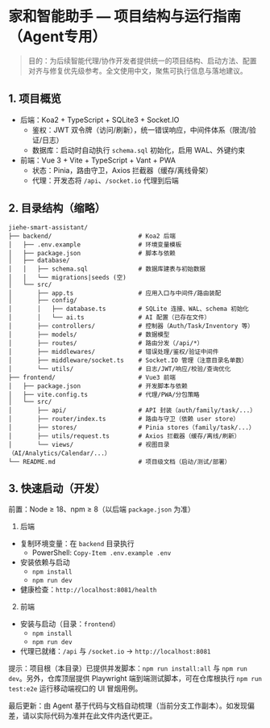 # 家和智能助手 — 项目结构与运行指南（Agent专用）

> 目的：为后续智能代理/协作开发者提供统一的项目结构、启动方法、配置对齐与修复优先级参考。全文使用中文，聚焦可执行信息与落地建议。

## 1. 项目概览

- 后端：Koa2 + TypeScript + SQLite3 + Socket.IO
  - 鉴权：JWT 双令牌（访问/刷新），统一错误响应，中间件体系（限流/验证/日志）
  - 数据库：启动时自动执行 `schema.sql` 初始化，启用 WAL、外键约束
- 前端：Vue 3 + Vite + TypeScript + Vant + PWA
  - 状态：Pinia，路由守卫，Axios 拦截器（缓存/离线骨架）
  - 代理：开发态将 `/api`、`/socket.io` 代理到后端

## 2. 目录结构（缩略）

```
jiehe-smart-assistant/
├── backend/                        # Koa2 后端
│   ├── .env.example                # 环境变量模板
│   ├── package.json                # 脚本与依赖
│   ├── database/
│   │   ├── schema.sql              # 数据库建表与初始数据
│   │   └── migrations|seeds (空)
│   └── src/
│       ├── app.ts                  # 应用入口与中间件/路由装配
│       ├── config/
│       │   ├── database.ts         # SQLite 连接、WAL、schema 初始化
│       │   └── ai.ts               # AI 配置（已存在文件）
│       ├── controllers/            # 控制器（Auth/Task/Inventory 等）
│       ├── models/                 # 数据模型
│       ├── routes/                 # 路由分发（/api/*）
│       ├── middlewares/            # 错误处理/鉴权/验证中间件
│       ├── middleware/socket.ts    # Socket.IO 管理（注意目录名单数）
│       └── utils/                  # 日志/JWT/响应/校验/查询优化
├── frontend/                       # Vue3 前端
│   ├── package.json                # 开发脚本与依赖
│   ├── vite.config.ts              # 代理/PWA/分包策略
│   └── src/
│       ├── api/                    # API 封装（auth/family/task/...）
│       ├── router/index.ts         # 路由与守卫（依赖 user store）
│       ├── stores/                 # Pinia stores（family/task/...）
│       ├── utils/request.ts        # Axios 拦截器（缓存/离线/刷新）
│       └── views/                  # 视图目录（AI/Analytics/Calendar/...）
└── README.md                       # 项目级文档（启动/测试/部署）
```

## 3. 快速启动（开发）

前置：Node ≥ 18、npm ≥ 8（以后端 `package.json` 为准）

1) 后端
- 复制环境变量：在 `backend` 目录执行
  - PowerShell: `Copy-Item .env.example .env`
- 安装依赖与启动
  - `npm install`
  - `npm run dev`
- 健康检查：`http://localhost:8081/health`

2) 前端
- 安装与启动（目录：`frontend`）
  - `npm install`
  - `npm run dev`
- 代理已就绪：`/api` 与 `/socket.io` → `http://localhost:8081`

提示：项目根（本目录）已提供并发脚本：`npm run install:all` 与 `npm run dev`。另外，仓库顶层提供 Playwright 端到端测试脚本，可在仓库根执行 `npm run test:e2e` 运行移动端视口的 UI 冒烟用例。


最后更新：由 Agent 基于代码与文档自动梳理（当前分支工作副本）。如发现偏差，请以实际代码为准并在此文件内迭代更正。
